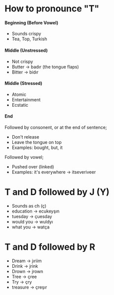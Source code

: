 # How to pronounce "T"

#### Beginning (Before Vowel)

* Sounds crispy
* Tea, Top, Turkish

#### Middle (Unstressed)

* Not crispy
* Butter -> badır (the tongue flaps)
* Bitter -> bidır 

#### Middle (Stressed)

* Atomic
* Entertainment
* Ecstatic

#### End

Followed by consonent, or at the end of sentence;

* Don't release 
* Leave the tongue on top
* Examples: bought, but, it

Followed by vowel;

* Pushed over (linked)
* Examples: it's everywhere -> itseveriveer

# T and D followed by J (Y)

* Sounds as ch (ç)
* education -> ecukeyşın
* tuesday -> çuesday
* would you -> wuldyı
* what you -> watça

# T and D followed by R

* Dream -> jıriim
* Drink -> jrink
* Drown -> jrown
* Tree -> çree
* Try -> çry
* treasure -> çreşır
